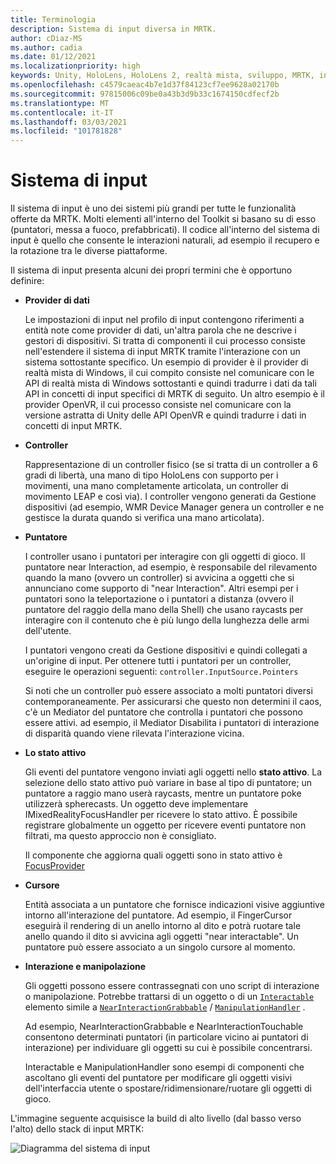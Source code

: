 ```yaml
---
title: Terminologia
description: Sistema di input diversa in MRTK.
author: cDiaz-MS
ms.author: cadia
ms.date: 01/12/2021
ms.localizationpriority: high
keywords: Unity, HoloLens, HoloLens 2, realtà mista, sviluppo, MRTK, input,
ms.openlocfilehash: c4579caeac4b7e1d37f84123cf7ee9628a02170b
ms.sourcegitcommit: 97815006c09be0a43b3d9b33c1674150cdfecf2b
ms.translationtype: MT
ms.contentlocale: it-IT
ms.lasthandoff: 03/03/2021
ms.locfileid: "101781828"
---
```

# <a name="input-system"></a>Sistema di input

Il sistema di input è uno dei sistemi più grandi per tutte le funzionalità offerte da MRTK.
Molti elementi all'interno del Toolkit si basano su di esso (puntatori, messa a fuoco, prefabbricati). Il codice all'interno del sistema di input è quello che consente le interazioni naturali, ad esempio il recupero e la rotazione tra le diverse piattaforme.

Il sistema di input presenta alcuni dei propri termini che è opportuno definire:

- **Provider di dati**

    Le impostazioni di input nel profilo di input contengono riferimenti a entità note come provider di dati, un'altra parola che ne descrive i gestori di dispositivi. Si tratta di componenti il cui processo consiste nell'estendere il sistema di input MRTK tramite l'interazione con un sistema sottostante specifico. Un esempio di provider è il provider di realtà mista di Windows, il cui compito consiste nel comunicare con le API di realtà mista di Windows sottostanti e quindi tradurre i dati da tali API in concetti di input specifici di MRTK di seguito. Un altro esempio è il provider OpenVR, il cui processo consiste nel comunicare con la versione astratta di Unity delle API OpenVR e quindi tradurre i dati in concetti di input MRTK.

- **Controller**

    Rappresentazione di un controller fisico (se si tratta di un controller a 6 gradi di libertà, una mano di tipo HoloLens con supporto per i movimenti, una mano completamente articolata, un controller di movimento LEAP e così via). I controller vengono generati da Gestione dispositivi (ad esempio, WMR Device Manager genera un controller e ne gestisce la durata quando si verifica una mano articolata).

- **Puntatore**

    I controller usano i puntatori per interagire con gli oggetti di gioco. Il puntatore near Interaction, ad esempio, è responsabile del rilevamento quando la mano (ovvero un controller) si avvicina a oggetti che si annunciano come supporto di "near Interaction". Altri esempi per i puntatori sono la teleportazione o i puntatori a distanza (ovvero il puntatore del raggio della mano della Shell) che usano raycasts per interagire con il contenuto che è più lungo della lunghezza delle armi dell'utente.

    I puntatori vengono creati da Gestione dispositivi e quindi collegati a un'origine di input. Per ottenere tutti i puntatori per un controller, eseguire le operazioni seguenti: `controller.InputSource.Pointers`

    Si noti che un controller può essere associato a molti puntatori diversi contemporaneamente. Per assicurarsi che questo non determini il caos, c'è un Mediator del puntatore che controlla i puntatori che possono essere attivi. ad esempio, il Mediator Disabilita i puntatori di interazione di disparità quando viene rilevata l'interazione vicina.

- **Lo stato attivo**

    Gli eventi del puntatore vengono inviati agli oggetti nello **stato attivo**. La selezione dello stato attivo può variare in base al tipo di puntatore; un puntatore a raggio mano userà raycasts, mentre un puntatore poke utilizzerà spherecasts. Un oggetto deve implementare IMixedRealityFocusHandler per ricevere lo stato attivo. È possibile registrare globalmente un oggetto per ricevere eventi puntatore non filtrati, ma questo approccio non è consigliato.

    Il componente che aggiorna quali oggetti sono in stato attivo è [FocusProvider](xref:Microsoft.MixedReality.Toolkit.Input.FocusProvider)

- **Cursore**

    Entità associata a un puntatore che fornisce indicazioni visive aggiuntive intorno all'interazione del puntatore. Ad esempio, il FingerCursor eseguirà il rendering di un anello intorno al dito e potrà ruotare tale anello quando il dito si avvicina agli oggetti "near interactable". Un puntatore può essere associato a un singolo cursore al momento.

- **Interazione e manipolazione**

    Gli oggetti possono essere contrassegnati con uno script di interazione o manipolazione. Potrebbe trattarsi di un oggetto o di un [`Interactable`](xref:Microsoft.MixedReality.Toolkit.UI.Interactable) elemento simile a [`NearInteractionGrabbable`](xref:Microsoft.MixedReality.Toolkit.Input.NearInteractionGrabbable) / [`ManipulationHandler`](xref:Microsoft.MixedReality.Toolkit.UI.ManipulationHandler) .

    Ad esempio, NearInteractionGrabbable e NearInteractionTouchable consentono determinati puntatori (in particolare vicino ai puntatori di interazione) per individuare gli oggetti su cui è possibile concentrarsi.

    Interactable e ManipulationHandler sono esempi di componenti che ascoltano gli eventi del puntatore per modificare gli oggetti visivi dell'interfaccia utente o spostare/ridimensionare/ruotare gli oggetti di gioco.

L'immagine seguente acquisisce la build di alto livello (dal basso verso l'alto) dello stack di input MRTK:

![Diagramma del sistema di input](../features/images/Input/MRTK_InputSystem.png)
